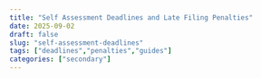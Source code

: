```yaml
---
title: "Self Assessment Deadlines and Late Filing Penalties"
date: 2025-09-02
draft: false
slug: "self-assessment-deadlines"
tags: ["deadlines","penalties","guides"]
categories: ["secondary"]
---
```

